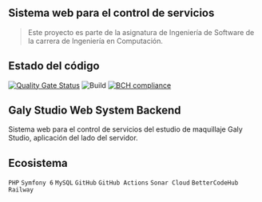 ## Sistema web para el control de servicios
> Este proyecto es parte de la asignatura de Ingeniería de Software de la carrera de Ingeniería en Computación.

## Estado del código

[![Quality Gate Status](https://sonarcloud.io/api/project_badges/measure?project=Kenny-Tinoco_GalyStudioWebSystem.Back&metric=alert_status)](https://sonarcloud.io/summary/new_code?id=Kenny-Tinoco_GalyStudioWebSystem.Back)
![Build](https://github.com/Kenny-Tinoco/GalyStudioWebSystem.Back/actions/workflows/symfony.yml/badge.svg?branch=develop)
[![BCH compliance](https://bettercodehub.com/edge/badge/Kenny-Tinoco/GalyStudioWebSystem.Back?branch=develop)](https://bettercodehub.com/)

## Galy Studio Web System Backend

Sistema web para el control de servicios del estudio de maquillaje Galy Studio, aplicación del lado del servidor.

## Ecosistema

`PHP` `Symfony 6` `MySQL` `GitHub` `GitHub Actions` `Sonar Cloud` `BetterCodeHub` `Railway`  